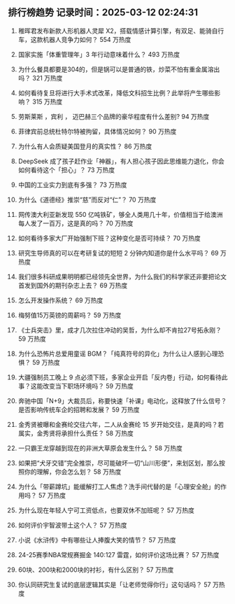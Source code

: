
## 排行榜趋势 记录时间：2025-03-12 02:24:31
  
  1. 稚晖君发布新款人形机器人灵犀 X2，搭载情感计算引擎，有双足、能骑自行车，这款机器人竞争力如何？ 554 万热度
    
  2. 国家实施「体重管理年」3 年行动意味着什么？ 493 万热度
    
  3. 为什么餐具都要是304的，但是锅可以是普通的铁，炒菜不怕有重金属溶出吗？ 321 万热度
    
  4. 如何看待复旦将进行大手术式改革，降低文科招生比例？此举将产生哪些影响？ 315 万热度
    
  5. 劳斯莱斯 ，宾利 ， 迈巴赫三个品牌的豪华程度有什么差别? 94 万热度
    
  6. 菲律宾前总统杜特尔特被拘留，具体情况如何？ 90 万热度
    
  7. 为什么有人会质疑美国登月的真实性？ 86 万热度
    
  8. DeepSeek 成了孩子赶作业「神器」，有人担心孩子因此思维能力退化，你会如何看待这个「担心」？ 73 万热度
    
  9. 中国的工业实力到底有多强？ 73 万热度
    
  10. 为什么《道德经》推崇“慈”而反对“仁”？ 70 万热度
    
  11. 网传澳大利亚新发现 550 亿吨铁矿，够全人类用几十年，价值相当于给澳洲每人发了一百万，这是真的吗？ 70 万热度
    
  12. 如何看待多家大厂开始强制下班？这种变化是否可持续？ 70 万热度
    
  13. 研究生导师真的可以在考研复试的短短 2 分钟内知道你是什么水平吗？ 69 万热度
    
  14. 我们很多科研成果明明都已经领先全世界，为什么我们的科学家还非要把论文首发到国外的期刊杂志上去？ 69 万热度
    
  15. 怎么开发操作系统？ 69 万热度
    
  16. 梅努值15万英镑的周薪吗？ 59 万热度
    
  17. 《士兵突击》里，成才几次拉住冲动的吴哲，为什么却不肯拉27号拓永刚？ 59 万热度
    
  18. 为什么恐怖片总爱用童谣 BGM？「纯真符号的异化」为什么让人感到心理恐惧？ 59 万热度
    
  19. 大疆强制员工晚上 9 点必须下班，多家企业开启「反内卷」行动，如何看待此事？这能改变当下职场环境吗？ 59 万热度
    
  20. 奔驰中国「N+9」大裁员后，称要快速「补课」电动化，这释放了什么信号？是否影响传统车企的招聘和发展？ 59 万热度
    
  21. 金秀贤被曝和金赛纶交往六年，二人从金赛纶 15 岁开始交往，是真的吗？若属实，金秀贤将承担什么责任？ 58 万热度
    
  22. 一只霸王龙穿越到现在的非洲大草原会发生什么？ 58 万热度
    
  23. 如果把“犬牙交错”完全推崇，尽可能破坏一切“山川形便”，来划区划，那么按照你的理解，你会怎么划？ 58 万热度
    
  24. 为什么「带薪蹲坑」能缓解打工人焦虑？洗手间代替的是「心理安全舱」的作用吗？ 57 万热度
    
  25. 为什么现在年轻人宁可工资低点，也要双休不加班呢？ 57 万热度
    
  26. 如何评价宇智波带土这个人？ 57 万热度
    
  27. 小说《水浒传》中有哪些让人捧腹大笑的情节？ 57 万热度
    
  28. 24-25赛季NBA常规赛掘金 140:127 雷霆，如何评价这场比赛？ 57 万热度
    
  29. 60块、200块和2000块的衬衫，有什么区别？ 57 万热度
    
  30. 你认同研究生复试的底层逻辑其实是「让老师觉得你行」这句话吗？ 57 万热度
    